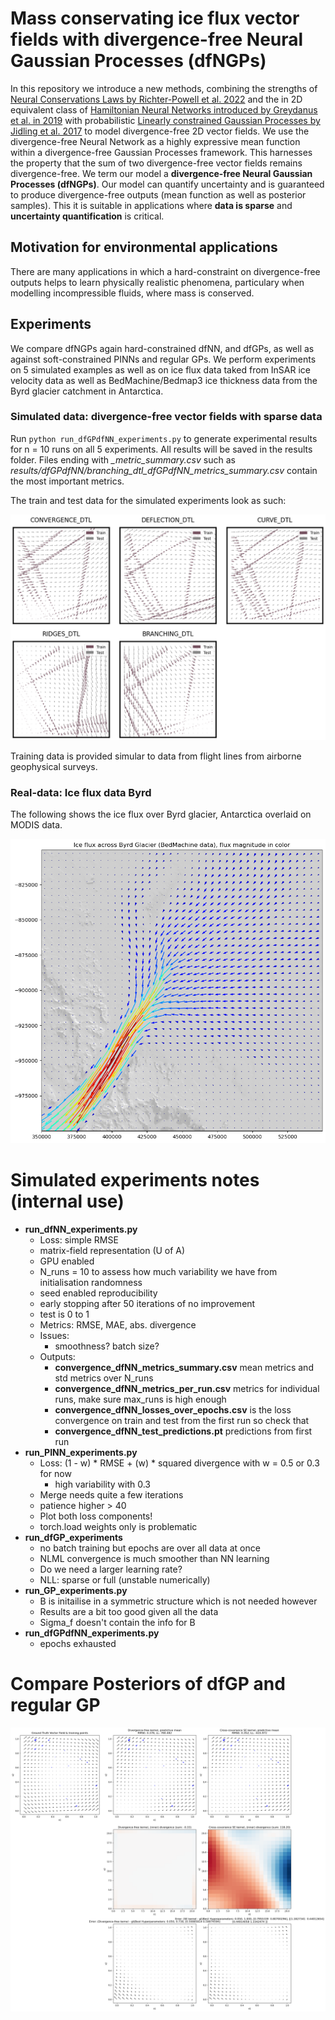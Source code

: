 # Mass conservating ice flux vector fields with divergence-free Neural Gaussian Processes (dfNGPs)

In this repository we introduce a new methods, combining the strengths of [Neural Conservations Laws by Richter-Powell et al. 2022](https://arxiv.org/abs/2210.01741) and the in 2D equivalent class of [Hamiltonian Neural Networks introduced by Greydanus et al. in 2019](https://proceedings.neurips.cc/paper_files/paper/2019/file/26cd8ecadce0d4efd6cc8a8725cbd1f8-Paper.pdf) with probabilistic [Linearly constrained Gaussian Processes by Jidling et al. 2017](Jidling) to model divergence-free 2D vector fields. We use the divergence-free Neural Network as a highly expressive mean function within a divergence-free Gaussian Processes framework. This harnesses the property that the sum of two divergence-free vector fields remains divergence-free. We term our model a **divergence-free Neural Gaussian Processes (dfNGPs)**. Our model can quantify uncertainty and is guaranteed to produce divergence-free outputs (mean function as well as posterior samples). This it is suitable in applications where **data is sparse** and **uncertainty quantification** is critical. 

## Motivation for environmental applications

There are many applications in which a hard-constraint on divergence-free outputs helps to learn physically realistic phenomena, particulary when modelling incompressible fluids, where mass is conserved. 

## Experiments

We compare dfNGPs again hard-constrained dfNN, and dfGPs, as well as against soft-constrained PINNs and regular GPs. We perform experiments on 5 simulated examples as well as on ice flux data taked from InSAR ice velocity data as well as BedMachine/Bedmap3 ice thickness data from the Byrd glacier catchment in Antarctica. 

### Simulated data: divergence-free vector fields with sparse data

Run ```python run_dfGPdfNN_experiments.py``` to generate experimental results for n = 10 runs on all 5 experiments. All results will be saved in the results folder. Files ending with *_metric_summary.csv* such as *results/dfGPdfNN/branching_dtl_dfGPdfNN_metrics_summary.csv* contain the most important metrics. 

The train and test data for the simulated experiments look as such:

![Simulated experiments](images/simulated_experiments.png)

Training data is provided simular to data from flight lines from airborne geophysical surveys. 

### Real-data: Ice flux data Byrd

The following shows the ice flux over Byrd glacier, Antarctica overlaid on MODIS data.

![Ice flux over Byrd](images/ice_flux_modis_byrd.png)

# Simulated experiments notes (internal use)

- **run_dfNN_experiments.py**
    - Loss: simple RMSE
    - matrix-field representation (U of A)
    - GPU enabled
    - N_runs = 10 to assess how much variability we have from initialisation randomness
    - seed enabled reproducibility
    - early stopping after 50 iterations of no improvement
    - test is 0 to 1
    - Metrics: RMSE, MAE, abs. divergence
    - Issues:
        - smoothness? batch size?
    - Outputs: 
        - **convergence_dfNN_metrics_summary.csv** mean metrics and std metrics over N_runs
        - **convergence_dfNN_metrics_per_run.csv** metrics for individual runs, make sure max_runs is high enough
        - **convergence_dfNN_losses_over_epochs.csv** is the loss convergence on train and test from the first run so check that 
        - **convergence_dfNN_test_predictions.pt** predictions from first run
- **run_PINN_experiments.py**
    - Loss: (1 - w) * RMSE + (w) * squared divergence with w = 0.5 or 0.3 for now
        - high variability with 0.3
    - Merge needs quite a few iterations
    - patience higher > 40 
    - Plot both loss components!
    - torch.load weights only is problematic
- **run_dfGP_experiments**
    - no batch training but epochs are over all data at once
    - NLML convergence is much smoother than NN learning
    - Do we need a larger learning rate?
    - NLL: sparse or full (unstable numerically)
- **run_GP_experiments.py**
    - B is initailise in a symmetric structure which is not needed however
    - Results are a bit too good given all the data
    - Sigma_f doesn't contain the info for B
- **run_dfGPdfNN_experiments.py**
    - epochs exhausted

# Compare Posteriors of dfGP and regular GP

![divergence-free and divergent posterior](images/compare_dfGP_GP_posterior_divergence.png)
